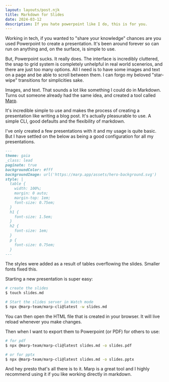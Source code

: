 ```yaml
---
layout: layouts/post.njk
title: Markdown for Slides
date: 2024-03-12
description: If you hate powerpoint like I do, this is for you.
---
```


Working in tech, if you wanted to "share your knowledge" chances are you used Powerpoint to create a presentation.
It's been around forever so can run on anything and, on the surface, is simple to use.

But, Powerpoint sucks. It really does. The interface is incredibly cluttered, the snap to grid system is completely unhelpful in real world scenerios, and there are just too many options.
All I need is to have some images and text on a page and be able to scroll between them. I can forgo my beloved "star-wipe" transitions for simplicities sake.

Images, and text. That sounds a lot like something I could do in Markdown.
Turns out someone already had the same idea, and created a tool called [Marp](https://marp.app/).

It's incredible simple to use and makes the process of creating a presentation like writing a blog post. It's actually pleasurable to use. A simple CLI, good defaults and the flexibility of markdown.

I've only created a few presentations with it and my usage is quite basic. But I have settled on the below as being a good configuration for all my presentations.

```markdown
---
theme: gaia
_class: lead
paginate: true
backgroundColor: #fff
backgroundImage: url('https://marp.app/assets/hero-background.svg')
style: |
  table {
    width: 100%;
    margin: 0 auto;
    margin-top: 1em;
    font-size: 0.75em;
  }
  h1 {
    font-size: 1.5em;
  }
  h2 {
    font-size: 1em;
  }
  p {
    font-size: 0.75em;
  }
---
```

The styles were added as a result of tables overflowing the slides. Smaller fonts fixed this.

Starting a new presentation is super easy:

```bash
# create the slides
$ touch slides.md

# Start the slides server in Watch mode
$ npx @marp-team/marp-cli@latest -w slides.md
```

You can then open the HTML file that is created in your browser. It will live reload whenever you make changes.

Then when I want to export them to Powerpoint (or PDF) for others to use:

```bash
# for pdf
$ npx @marp-team/marp-cli@latest slides.md -o slides.pdf

# or for pptx
$ npx @marp-team/marp-cli@latest slides.md -o slides.pptx
```

And hey presto that's all there is to it.
Marp is a great tool and I highly recommend using it if you like working directly in markdown.
